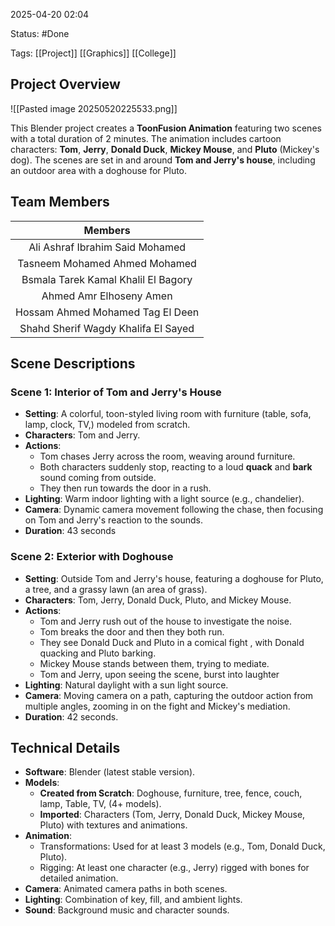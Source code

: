 
2025-04-20 02:04

Status: #Done 

Tags: [[Project]] [[Graphics]] [[College]]

## Project Overview

![[Pasted image 20250520225533.png]]

This Blender project creates a **ToonFusion Animation** featuring two scenes with a total duration of 2 minutes. The animation includes cartoon characters: **Tom**, **Jerry**, **Donald Duck**, **Mickey Mouse**, and **Pluto** (Mickey's dog). The scenes are set in and around **Tom and Jerry's house**, including an outdoor area with a doghouse for Pluto.


## Team Members
  
|               Members               |
| :---------------------------------: |
|   Ali Ashraf Ibrahim Said Mohamed   |
|    Tasneem Mohamed Ahmed Mohamed    |
| Bsmala Tarek Kamal Khalil El Bagory |
|       Ahmed Amr Elhoseny Amen       |
|  Hossam Ahmed Mohamed Tag El Deen   |
| Shahd Sherif Wagdy Khalifa El Sayed |

## Scene Descriptions

### Scene 1: Interior of Tom and Jerry's House

- **Setting**: A colorful, toon-styled living room with furniture (table, sofa, lamp, clock, TV,) modeled from scratch.
- **Characters**: Tom and Jerry.
- **Actions**:
    - Tom chases Jerry across the room, weaving around furniture.        
    - Both characters suddenly stop, reacting to a loud **quack** and **bark** sound coming from outside.
    - They then run towards the door in a rush.
- **Lighting**: Warm indoor lighting with a light source (e.g., chandelier).
- **Camera**: Dynamic camera movement following the chase, then focusing on Tom and Jerry's reaction to the sounds.
- **Duration**: 43 seconds

### Scene 2: Exterior with Doghouse

- **Setting**: Outside Tom and Jerry's house, featuring a doghouse for Pluto, a tree, and a grassy lawn (an area of grass).
- **Characters**: Tom, Jerry, Donald Duck, Pluto, and Mickey Mouse.
- **Actions**:
    - Tom and Jerry rush out of the house to investigate the noise.
    - Tom breaks the door and then they both run.
    - They see Donald Duck and Pluto in a comical fight , with Donald quacking and Pluto barking.
    - Mickey Mouse stands between them, trying to mediate.
    - Tom and Jerry, upon seeing the scene, burst into laughter
- **Lighting**: Natural daylight with a sun light source.
- **Camera**: Moving camera on a path, capturing the outdoor action from multiple angles, zooming in on the fight and Mickey's mediation.
- **Duration**: 42 seconds.

## Technical Details

- **Software**: Blender (latest stable version).
- **Models**:
    - **Created from Scratch**: Doghouse, furniture, tree, fence, couch, lamp, Table, TV, (4+ models).
    - **Imported**: Characters (Tom, Jerry, Donald Duck, Mickey Mouse, Pluto) with textures and animations.
- **Animation**:
    - Transformations: Used for at least 3 models (e.g., Tom, Donald Duck, Pluto).
    - Rigging: At least one character (e.g., Jerry) rigged with bones for detailed animation.
- **Camera**: Animated camera paths in both scenes.
- **Lighting**: Combination of key, fill, and ambient lights.
- **Sound**: Background music and character sounds.
